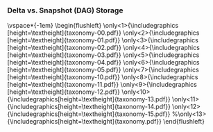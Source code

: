 ### Delta vs. Snapshot (DAG) Storage

\vspace*{-1em}
\begin{flushleft}
\only<1>{\includegraphics [height=\textheight]{taxonomy-00.pdf}}
\only<2>{\includegraphics [height=\textheight]{taxonomy-01.pdf}}
\only<3>{\includegraphics [height=\textheight]{taxonomy-02.pdf}}
\only<4>{\includegraphics [height=\textheight]{taxonomy-03.pdf}}
\only<5>{\includegraphics [height=\textheight]{taxonomy-04.pdf}}
\only<6>{\includegraphics [height=\textheight]{taxonomy-05.pdf}}
\only<7>{\includegraphics [height=\textheight]{taxonomy-10.pdf}}
\only<8>{\includegraphics [height=\textheight]{taxonomy-11.pdf}}
\only<9>{\includegraphics [height=\textheight]{taxonomy-12.pdf}}
\only<10>{\includegraphics[height=\textheight]{taxonomy-13.pdf}}
\only<11>{\includegraphics[height=\textheight]{taxonomy-14.pdf}}
\only<12>{\includegraphics[height=\textheight]{taxonomy-15.pdf}}
%\only<13>{\includegraphics[height=\textheight]{taxonomy.pdf}}
\end{flushleft}
